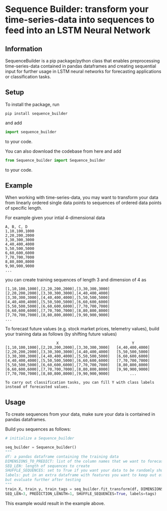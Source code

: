# Sequence Builder: transform your time-series-data into sequences to feed into an LSTM Neural Network

## Information

SequenceBuilder is a pip package/python class that enables preprocessing time-series-data contained in pandas dataframes and creating sequential input for further usage in LSTM neural networks for forecasting applications or classification tasks.

## Setup

To install the package, run 

```
pip install sequence_builder
```

and add 

```python
import sequence_builder
```

to your code.

You can also download the codebase from here and add 

```python
from Sequence_builder import Sequence_builder
```

to your code.

## Example

When working with time-series-data, you may want to transform your data from linearly ordered single data points to sequences of ordered data points of specific length.

For example given your intial 4-dimensional data

```
A, B, C, D
1,10,100,1000
2,20,200,2000
3,30,300,3000
4,40,400,4000
5,50,500,5000
6,60,600,6000
7,70,700,7000
8,80,800,8000
9,90,900,9000
...
```

you can create training sequences of length 3 and dimension of 4 as

```
[1,10,100,1000],[2,20,200,2000],[3,30,300,3000]
[2,20,200,2000],[3,30,300,3000],[4,40,400,4000]
[3,30,300,3000],[4,40,400,4000],[5,50,500,5000]
[4,40,400,4000],[5,50,500,5000],[6,60,600,6000]
[5,50,500,5000],[6,60,600,6000],[7,70,700,7000]
[6,60,600,6000],[7,70,700,7000],[8,80,800,8000]
[7,70,700,7000],[8,80,800,8000],[9,90,900,9000]
...
```

To forecast future values (e.g. stock market prices, telemetry values), build your training data as follows (by shifting future values)  
```
					   X                                 Y
[1,10,100,1000],[2,20,200,2000],[3,30,300,3000]   [4,40,400,4000]
[2,20,200,2000],[3,30,300,3000],[4,40,400,4000]   [5,50,500,5000]
[3,30,300,3000],[4,40,400,4000],[5,50,500,5000]   [6,60,600,6000]
[4,40,400,4000],[5,50,500,5000],[6,60,600,6000]   [7,70,700,7000]
[5,50,500,5000],[6,60,600,6000],[7,70,700,7000]   [8,80,800,8000]
[6,60,600,6000],[7,70,700,7000],[8,80,800,8000]   [9,90,900,9000]
[7,70,700,7000],[8,80,800,8000],[9,90,900,9000]         ...

To carry out classification tasks, you can fill Y with class labels instead of forecasted values.

```

## Usage

To create sequences from your data, make sure your data is contained in pandas dataframes.

Build you sequences as follows:

```python
# initialize a Sequence_builder

seq_builder = Sequence_builder()
"""
df: a pandas dataframe containing the training data
DIMENSIONS_TO_PREDICT: list of the column names that we want to forecast (training targets)
SEQ_LEN: length of sequences to create
SHUFFLE_SEQUENCES: set to True if you want your data to be randomly shuffled after the sequences are built
labels: put in an extra dataframe with features you want to keep out of your data 
but evaluate further after testing
"""
train_X, train_y, train_tags = seq_builder.fit_transform(df, DIMENSIONS_TO_PREDICT=['A','B','C','D'], 
SEQ_LEN=3, PREDICTION_LENGTH=1, SHUFFLE_SEQUENCES=True, labels=tags)
```

This example would result in the example above.
